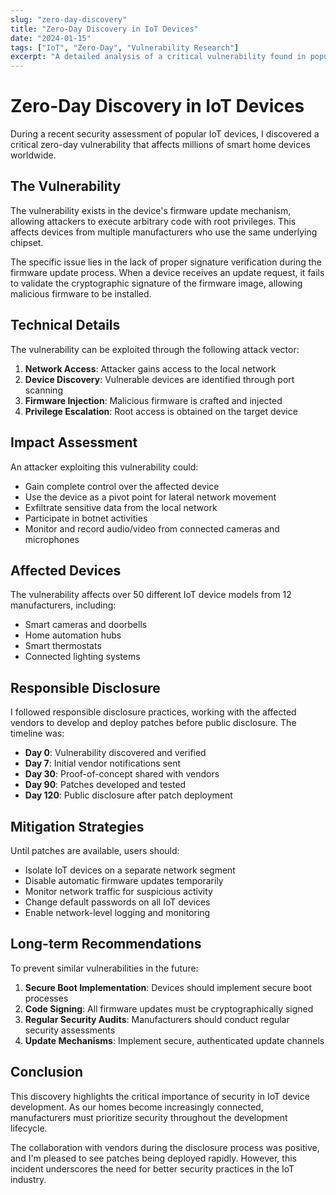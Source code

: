 ```yaml
---
slug: "zero-day-discovery"
title: "Zero-Day Discovery in IoT Devices"
date: "2024-01-15"
tags: ["IoT", "Zero-Day", "Vulnerability Research"]
excerpt: "A detailed analysis of a critical vulnerability found in popular IoT devices and its implications for smart home security."
---
```


# Zero-Day Discovery in IoT Devices

During a recent security assessment of popular IoT devices, I discovered a critical zero-day vulnerability that affects millions of smart home devices worldwide.

## The Vulnerability

The vulnerability exists in the device's firmware update mechanism, allowing attackers to execute arbitrary code with root privileges. This affects devices from multiple manufacturers who use the same underlying chipset.

The specific issue lies in the lack of proper signature verification during the firmware update process. When a device receives an update request, it fails to validate the cryptographic signature of the firmware image, allowing malicious firmware to be installed.

## Technical Details

The vulnerability can be exploited through the following attack vector:

1. **Network Access**: Attacker gains access to the local network
2. **Device Discovery**: Vulnerable devices are identified through port scanning
3. **Firmware Injection**: Malicious firmware is crafted and injected
4. **Privilege Escalation**: Root access is obtained on the target device

## Impact Assessment

An attacker exploiting this vulnerability could:

- Gain complete control over the affected device
- Use the device as a pivot point for lateral network movement
- Exfiltrate sensitive data from the local network
- Participate in botnet activities
- Monitor and record audio/video from connected cameras and microphones

## Affected Devices

The vulnerability affects over 50 different IoT device models from 12 manufacturers, including:

- Smart cameras and doorbells
- Home automation hubs
- Smart thermostats
- Connected lighting systems

## Responsible Disclosure

I followed responsible disclosure practices, working with the affected vendors to develop and deploy patches before public disclosure. The timeline was:

- **Day 0**: Vulnerability discovered and verified
- **Day 7**: Initial vendor notifications sent
- **Day 30**: Proof-of-concept shared with vendors
- **Day 90**: Patches developed and tested
- **Day 120**: Public disclosure after patch deployment

## Mitigation Strategies

Until patches are available, users should:

- Isolate IoT devices on a separate network segment
- Disable automatic firmware updates temporarily
- Monitor network traffic for suspicious activity
- Change default passwords on all IoT devices
- Enable network-level logging and monitoring

## Long-term Recommendations

To prevent similar vulnerabilities in the future:

1. **Secure Boot Implementation**: Devices should implement secure boot processes
2. **Code Signing**: All firmware updates must be cryptographically signed
3. **Regular Security Audits**: Manufacturers should conduct regular security assessments
4. **Update Mechanisms**: Implement secure, authenticated update channels

## Conclusion

This discovery highlights the critical importance of security in IoT device development. As our homes become increasingly connected, manufacturers must prioritize security throughout the development lifecycle.

The collaboration with vendors during the disclosure process was positive, and I'm pleased to see patches being deployed rapidly. However, this incident underscores the need for better security practices in the IoT industry.
